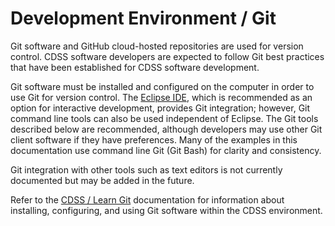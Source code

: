# Development Environment / Git #

Git software and GitHub cloud-hosted repositories are used for version control.
CDSS software developers are expected to follow Git best practices that have been established for CDSS software development.

Git software must be installed and configured on the computer in order to use Git for version control.
The [Eclipse IDE](eclipse.md), which is recommended as an option for interactive development, provides Git integration;
however, Git command line tools can also be used independent of Eclipse.
The Git tools described below are recommended, although developers may use other Git client software if they have preferences.
Many of the examples in this documentation use command line Git (Git Bash) for clarity and consistency.

Git integration with other tools such as text editors is not currently documented but may be added in the future.

Refer to the [CDSS / Learn Git](http://opencdss.state.co.us/cdss-learn-git/)
documentation for information about installing, configuring, and using Git software within the CDSS environment.
